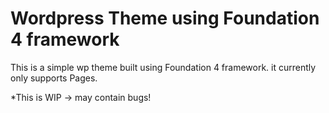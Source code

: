 Wordpress Theme using Foundation 4 framework
============

This is a simple wp theme built using Foundation 4 framework. it currently only supports Pages. 

*This is WIP -> may contain bugs!
